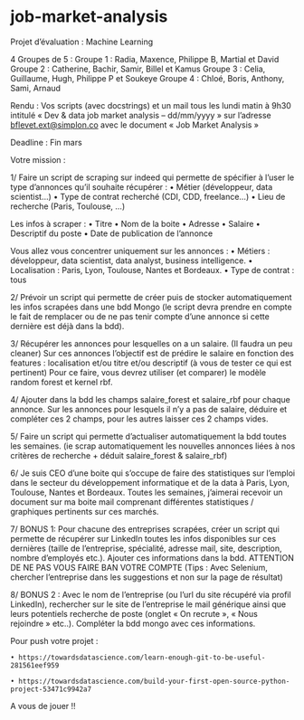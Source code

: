 # job-market-analysis


Projet d’évaluation : Machine Learning


4 Groupes de 5 : 
Groupe 1 : Radia, Maxence, Philippe B, Martial et David
Groupe 2 : Catherine, Bachir, Samir, Billel et Kamus
Groupe 3 : Celia, Guillaume, Hugh, Philippe P et Soukeye
Groupe 4 : Chloé, Boris, Anthony, Sami, Arnaud

Rendu : Vos scripts (avec docstrings) et un mail tous les lundi matin à 9h30 intitulé « Dev & data job market analysis – dd/mm/yyyy » sur l’adresse bflevet.ext@simplon.co
avec le document « Job Market Analysis »

Deadline : Fin mars 

Votre mission :

1/ Faire un script de scraping sur indeed qui permette de spécifier à l’user le type d’annonces qu’il souhaite récupérer :
    • Métier (développeur, data scientist…)
    • Type de contrat recherché (CDI, CDD, freelance…)
    • Lieu de recherche (Paris, Toulouse, …)

Les infos à scraper :
    • Titre
    • Nom de la boite
    • Adresse
    • Salaire
    • Descriptif du poste
    • Date de publication de l’annonce

Vous allez vous concentrer uniquement sur les annonces :
    • Métiers : développeur, data scientist, data analyst, business intelligence.
    • Localisation : Paris, Lyon, Toulouse, Nantes et Bordeaux.
    • Type de contrat : tous

2/ Prévoir un script qui permette de créer puis de stocker automatiquement les infos scrapées dans une bdd Mongo (le script devra prendre en compte le fait de remplacer ou de ne pas tenir compte d’une annonce si cette dernière est déjà dans la bdd).

3/ Récupérer les annonces pour lesquelles on a un salaire. (Il faudra un peu cleaner)
Sur ces annonces l’objectif est de prédire le salaire en fonction des features : localisation et/ou titre et/ou descriptif (à vous de tester ce qui est pertinent)
Pour ce faire, vous devrez utiliser (et comparer) le modèle random forest et kernel rbf.

4/ Ajouter dans la bdd les champs salaire_forest et salaire_rbf pour chaque annonce. 
Sur les annonces pour lesquels il n’y a pas de salaire, déduire et compléter ces 2 champs, pour les autres laisser ces 2 champs vides.

5/ Faire un script qui permette d’actualiser automatiquement la bdd toutes les semaines. (ie scrap automatiquement les nouvelles annonces liées à nos critères de recherche + déduit salaire_forest & salaire_rbf) 

6/ Je suis CEO d’une boite qui s’occupe de faire des statistiques sur l’emploi dans le secteur du développement informatique et de la data à Paris, Lyon, Toulouse, Nantes et Bordeaux. 
Toutes les semaines, j’aimerai recevoir un document sur ma boite mail comprenant différentes statistiques / graphiques pertinents sur ces marchés.

7/ BONUS 1: Pour chacune des entreprises scrapées, créer un script qui permette de récupérer sur LinkedIn toutes les infos disponibles sur ces dernières (taille de l’entreprise, spécialité, adresse mail, site, description, nombre d’employés etc.). 
Ajouter ces informations dans la bdd.
ATTENTION DE NE PAS VOUS FAIRE BAN VOTRE COMPTE (Tips : Avec Selenium, chercher l’entreprise dans les suggestions et non sur la page de résultat)

8/ BONUS 2 : Avec le nom de l’entreprise (ou l’url du site récupéré via profil LinkedIn), rechercher sur le site de l’entreprise le mail générique ainsi que leurs potentiels recherche de poste (onglet « On recrute », « Nous rejoindre » etc..).
Compléter la bdd mongo avec ces informations.

Pour push votre projet : 

    • https://towardsdatascience.com/learn-enough-git-to-be-useful-281561eef959

    • https://towardsdatascience.com/build-your-first-open-source-python-project-53471c9942a7

A vous de jouer !!







